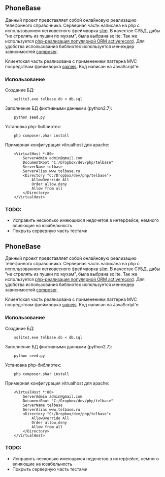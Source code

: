 ## PhoneBase

Данный проект представляет собой онлайновую реализацию телефонного справочника. Серверная часть написана на php с использованием легковесного фреймворка [slim](http://www.slimframework.com/). В качестве СУБД, дабы "не стрелять из пушки по мухам", была выбрана sqlite. Так же используется [php-реализация популярной ORM activerecord](http://www.phpactiverecord.org). Для удобства использования библиотек используется менеждер зависимостей [composer](http://getcomposer.org/).


Клиентская часть реализована с применением паттерна MVC посредством фреймворка [spinejs](http://spinejs.com). Код написан на JavaScript'е.

### Использование

Создание БД:

        sqlite3.exe telbase.db < db.sql
        
Заполнение БД фиктивными данными (python2.7):

        python seed.py
        
Установка php-библиотек:

        php composer.phar install
        

Примерная конфигурация vitrualhost для apache:

        <VirtualHost *:80>
            ServerAdmin admin@gmail.com
            DocumentRoot "C:/Dropbox/dev/php/telbase"
            ServerName telbase
            ServerAlias www.telbase.ru
            <Directory "C:/Dropbox/dev/php/telbase">
                AllowOverride All
                Order allow,deny
                Allow from all
            </Directory>
        </VirtualHost>

### TODO:

  + Исправить несколько имеющихся недочетов в интерфейсе, немного влияющие на юзабельность
  + Покрыть серверную часть тестами
## PhoneBase

Данный проект представляет собой онлайновую реализацию телефонного справочника. Серверная часть написана на php с использованием легковесного фреймворка [slim](http://www.slimframework.com/). В качестве СУБД, дабы "не стрелять из пушки по мухам", была выбрана sqlite. Так же используется [php-реализация популярной ORM activerecord](http://www.phpactiverecord.org). Для удобства использования библиотек используется менеждер зависимостей [composer](http://getcomposer.org/).


Клиентская часть реализована с применением паттерна MVC посредством фреймворка [spinejs](http://spinejs.com). Код написан на JavaScript'е.

### Использование

Создание БД:

        sqlite3.exe telbase.db < db.sql
        
Заполнение БД фиктивными данными (python2.7):

        python seed.py
        
Установка php-библиотек:

        php composer.phar install
        

Примерная конфигурация vitrualhost для apache:

        <VirtualHost *:80>
            ServerAdmin admin@gmail.com
            DocumentRoot "C:/Dropbox/dev/php/telbase"
            ServerName telbase
            ServerAlias www.telbase.ru
            <Directory "C:/Dropbox/dev/php/telbase">
                AllowOverride All
                Order allow,deny
                Allow from all
            </Directory>
        </VirtualHost>

### TODO:

  + Исправить несколько имеющихся недочетов в интерфейсе, немного влияющие на юзабельность
  + Покрыть серверную часть тестами
